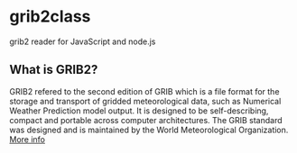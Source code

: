# grib2class
grib2 reader for JavaScript and node.js

## What is GRIB2?
GRIB2 refered to the second edition of GRIB which is a file format for the storage and transport of gridded meteorological data, such as Numerical Weather Prediction model output. It is designed to be self-describing, compact and portable across computer architectures. The GRIB standard was designed and is maintained by the World Meteorological Organization.
[More info](https://weather.gc.ca/grib/what_is_GRIB_e.html)

